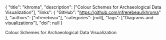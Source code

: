 {
  "title": "khroma",
  "description": ["Colour Schemes for Archaeological Data Visualization"],
  "links": {
    "GitHub": "https://github.com/nfrerebeau/khroma"
  },
  "authors": ["nfrerebeau"],
  "categories": [null],
  "tags": ["Diagrams and visualizations"],
  "doi": null
}

<!-- Generated by csv2md.R – do not edit by hand -->

Colour Schemes for Archaeological Data Visualization